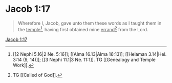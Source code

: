 # Jacob 1:17

> Wherefore I, Jacob, gave unto them these words as I taught them in the <u>temple</u>[^a], having first obtained mine <u>errand</u>[^b] from the Lord.

[Jacob 1:17](https://www.churchofjesuschrist.org/study/scriptures/bofm/jacob/1?lang=eng&id=p17#p17)


[^a]: [[2 Nephi 5.16|2 Ne. 5:16]]; [[Alma 16.13|Alma 16:13]]; [[Helaman 3.14|Hel. 3:14 (9, 14)]]; [[3 Nephi 11.1|3 Ne. 11:1]]. TG [[Genealogy and Temple Work]].
[^b]: TG [[Called of God]].
